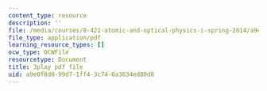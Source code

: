 ```yaml
---
content_type: resource
description: ''
file: /media/courses/8-421-atomic-and-optical-physics-i-spring-2014/a9e0f8d099d71ff43c746a3634ed80d8_vkka1O2H5h4.pdf
file_type: application/pdf
learning_resource_types: []
ocw_type: OCWFile
resourcetype: Document
title: 3play pdf file
uid: a9e0f8d0-99d7-1ff4-3c74-6a3634ed80d8
---
```

